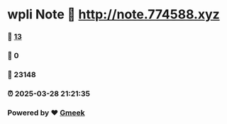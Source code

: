 # wpli Note :link: http://note.774588.xyz 
### :page_facing_up: [13](http://note.774588.xyz/tag.html) 
### :speech_balloon: 0 
### :hibiscus: 23148 
### :alarm_clock: 2025-03-28 21:21:35 
### Powered by :heart: [Gmeek](https://github.com/Meekdai/Gmeek)

